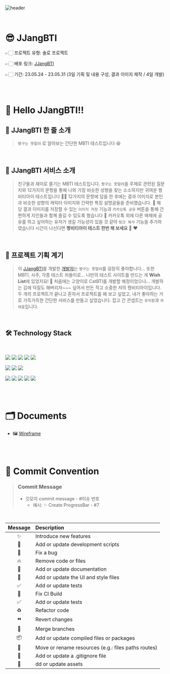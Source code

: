 ![header](https://capsule-render.vercel.app/api?type=Waving&color=FFD768&height=250&section=header&text=JJangBTI%20&fontSize=60&fontColor=ffffff&animation=twinkling&fontAlignY=40)

</br>

# 😎 JJangBTI

👉🏻 프로젝트 유형: 솔로 프로젝트

👉🏻 배포 링크: [JJangBTI](https://jjangbti.netlify.app/)

👉🏻 기간: 23.05.24 - 23.05.31 (3일 기획 및 내용 구성, 결과 이미지 제작 / 4일 개발)

</br>

</br>

# 👋 Hello JJangBTI!!

## 🔮 JJangBTI 한 줄 소개

> `짱구는 못말려` 로 알아보는 간단한 MBTI 테스트입니다 😆

</br>

## 🎃 JJangBTI 서비스 소개

> 친구들과 재미로 즐기는 MBTI 테스트입니다. `짱구는 못말려`을 주제로 관련된 질문지와 12가지의 문항을 통해 나와 가장 비슷한 성향을 찾는 소소하지만 귀여운 짱비티아이 테스트입니다 🍙😂 12가지의 문항에 답을 한 후에는 결과 이미지로 본인과 비슷한 성향의 캐릭터 이미지와 간략한 특징 설명글들을 준비했습니다. 🤭 해당 결과 이미지를 저장할 수 있는 `이미지 저장` 기능과 `카카오톡 공유` 버튼을 통해 간편하게 지인들과 함께 즐길 수 있도록 했습니다 💃 카카오톡 외에 다른 매체에 공유를 하고 싶어하는 유저가 생길 가능성이 있을 것 같아 `링크 복사` 기능을 추가하였습니다 시간이 나신다면 **짱비티아이 테스트 한번 해 보세요** 🤭 ❤️

</br>

## 🌱 프로젝트 기획 계기

> 이 [JJangBTI](https://jjangbti.netlify.app/)를 개발한 [개발자](https://github.com/youa7878)는 `짱구는 못말려`를 굉장히 좋아합니다... 또한 MBTI, 사주, 각종 테스트 처돌이로... 나만의 테스트 사이트를 만드는 게 **Wish List**에 있었지요! 💃 처음에는 고양이로 CatBTI를 개발할 예정이었으나... 개발하는 김에 덕질도 해버리자~~~ 싶어서 만든 작고 소중한 저의 짱비티아이입니다. 두 개의 프로젝트가 끝나고 혼자서 프로젝트를 해 보고 싶었고, 내가 좋아하는 거로 가득가득한 간단한 서비스를 만들고 싶었습니다. 잡고 간 콘셉트는 `유치함`과 `귀여움`입니다.

</br>

## 🛠️ Technology Stack

</br>

<img src="https://img.shields.io/badge/yarn-2C8EBB?style=for-the-badge&logo=yarn&logoColor=white"> <img src="https://img.shields.io/badge/vite-646CFF?style=for-the-badge&logo=vite&logoColor=white"> <img src="https://img.shields.io/badge/react-61DAFB?style=for-the-badge&logo=react&logoColor=white"> <img src="https://img.shields.io/badge/eslint-4B32C3?style=for-the-badge&logo=eslint&logoColor=white"> 
<img src="https://img.shields.io/badge/prettier-F7B93E?style=for-the-badge&logo=prettier&logoColor=white">

<img src="https://img.shields.io/badge/typescript-3178C6?style=for-the-badge&logo=typescript&logoColor=white"> <img src="https://img.shields.io/badge/styledcomponents-DB7093?style=for-the-badge&logo=styledcomponents&logoColor=white"> <img src="https://img.shields.io/badge/reactrouter-CA4245?style=for-the-badge&logo=reactrouter&logoColor=white"> 

<img src="https://img.shields.io/badge/recoil-61DAFB?style=for-the-badge&logo=react&logoColor=white"> <img src="https://img.shields.io/badge/figma-F24E1E?style=for-the-badge&logo=figma&logoColor=white"> <img src="https://img.shields.io/badge/github-181717?style=for-the-badge&logo=github&logoColor=white"> <img src="https://img.shields.io/badge/githubactions-2088FF?style=for-the-badge&logo=githubactions&logoColor=white"> 
<img src="https://img.shields.io/badge/netlify-00C7B7?style=for-the-badge&logo=netlify&logoColor=white">

</br>
</br>

# 🗂️ Documents

- 🖼️ [Wireframe](https://www.figma.com/file/KbFdtPGjYuSObbJQkBNviR/JJangBTI?type=design&node-id=0%3A1&t=xlThWv5dCUlWsL4N-1)

</br>
</br>

# 🎀 Commit Convention

> ### Commit Message
>
> - 깃모지 commit message - #이슈 번호
>   - 예시: ✨ Create ProgressBar - #7

</br>

| Message | Description                                         |
| :-----: | :-------------------------------------------------- |
|   ✨    | Introduce new features                              |
|   🔨    | Add or update development scripts                   |
|   🐛    | Fix a bug                                           |
|   🔥    | Remove code or files                                |
|   📝    | Add or update documentation                         |
|   💄    | Add or update the UI and style files                |
|   ✅    | Add or update tests                                 |
|   💚    | Fix CI Build                                        |
|   ✅    | Add or update tests                                 |
|   ♻️    | Refactor code                                       |
|   ⏪    | Revert changes                                      |
|   🔀    | Merge branches                                      |
|   📦    | Add or update compiled files or packages            |
|   🚚    | Move or rename resources (e.g.: files paths routes) |
|   🙈    | Add or update a .gitignore file                     |
|   🍱    | dd or update assets                                 |
